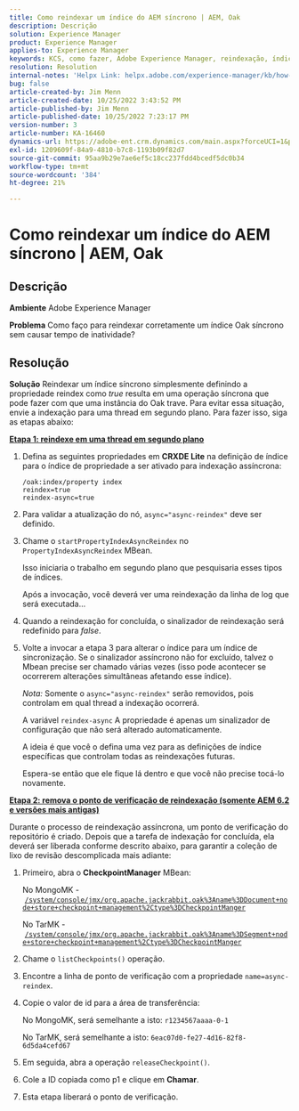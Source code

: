 ```yaml
---
title: Como reindexar um índice do AEM síncrono | AEM, Oak
description: Descrição
solution: Experience Manager
product: Experience Manager
applies-to: Experience Manager
keywords: KCS, como fazer, Adobe Experience Manager, reindexação, índice AEM síncrono, Oak
resolution: Resolution
internal-notes: 'Helpx Link: helpx.adobe.com/experience-manager/kb/how-to-reindex-a-synchronous-AEM-index-AEM-Oak.html'
bug: false
article-created-by: Jim Menn
article-created-date: 10/25/2022 3:43:52 PM
article-published-by: Jim Menn
article-published-date: 10/25/2022 7:23:17 PM
version-number: 3
article-number: KA-16460
dynamics-url: https://adobe-ent.crm.dynamics.com/main.aspx?forceUCI=1&pagetype=entityrecord&etn=knowledgearticle&id=c36388d0-7b54-ed11-bba2-6045bd006b4b
exl-id: 1209609f-84a9-4810-b7c8-1193b09f82d7
source-git-commit: 95aa9b29e7ae6ef5c18cc237fdd4bcedf5dc0b34
workflow-type: tm+mt
source-wordcount: '384'
ht-degree: 21%

---
```


# Como reindexar um índice do AEM síncrono | AEM, Oak

## Descrição


<b>Ambiente</b>
Adobe Experience Manager

<b>Problema</b>
Como faço para reindexar corretamente um índice Oak síncrono sem causar tempo de inatividade?


## Resolução


<b>Solução</b>
Reindexar um índice síncrono simplesmente definindo a propriedade reindex como *true* resulta em uma operação síncrona que pode fazer com que uma instância do Oak trave.
Para evitar essa situação, envie a indexação para uma thread em segundo plano.
Para fazer isso, siga as etapas abaixo:

<b><u>Etapa 1: reindexe em uma thread em segundo plano</u></b>

1. Defina as seguintes propriedades em <b>CRXDE Lite</b> na definição de índice para o índice de propriedade a ser ativado para indexação assíncrona:<br>

   ```
   /oak:index/property index
   reindex=true
   reindex-async=true
   ```

2. Para validar a atualização do nó, `async="async-reindex"` deve ser definido.
3. Chame o `startPropertyIndexAsyncReindex` no `PropertyIndexAsyncReindex` MBean.

   Isso iniciaria o trabalho em segundo plano que pesquisaria esses tipos de índices.

   Após a invocação, você deverá ver uma reindexação da linha de log que será executada...
4. Quando a reindexação for concluída, o sinalizador de reindexação será redefinido para *false*.
5. Volte a invocar a etapa 3 para alterar o índice para um índice de sincronização. Se o sinalizador assíncrono não for excluído, talvez o Mbean precise ser chamado várias vezes (isso pode acontecer se ocorrerem alterações simultâneas afetando esse índice).



   *Nota:* Somente o `async="async-reindex"` serão removidos, pois controlam em qual thread a indexação ocorrerá.

   A variável `reindex-async` A propriedade é apenas um sinalizador de configuração que não será alterado automaticamente.

   A ideia é que você o defina uma vez para as definições de índice específicas que controlam todas as reindexações futuras.

   Espera-se então que ele fique lá dentro e que você não precise tocá-lo novamente.


<b><u>Etapa 2: remova o ponto de verificação de reindexação (somente AEM 6.2 e versões mais antigas)</u></b>

Durante o processo de reindexação assíncrona, um ponto de verificação do repositório é criado.
Depois que a tarefa de indexação for concluída, ela deverá ser liberada conforme descrito abaixo, para garantir a coleção de lixo de revisão descomplicada mais adiante:

1. Primeiro, abra o <b>CheckpointManager</b> MBean:

   No MongoMK - [`/system/console/jmx/org.apache.jackrabbit.oak%3Aname%3DDocument+node+store+checkpoint+management%2Ctype%3DCheckpointManger`](http://localhost:4502/system/console/jmx/org.apache.jackrabbit.oak%3Aname%3DDocument+node+store+checkpoint+management%2Ctype%3DCheckpointManger)

   No TarMK - [`/system/console/jmx/org.apache.jackrabbit.oak%3Aname%3DSegment+node+store+checkpoint+management%2Ctype%3DCheckpointManger`](http://localhost:4502/system/console/jmx/org.apache.jackrabbit.oak%3Aname%3DSegment+node+store+checkpoint+management%2Ctype%3DCheckpointManger)


2. Chame o `listCheckpoints()` operação.
3. Encontre a linha de ponto de verificação com a propriedade `name=async-reindex`.
4. Copie o valor de id para a área de transferência:

   No MongoMK, será semelhante a isto: `r1234567aaaa-0-1`

   No TarMK, será semelhante a isto: `6eac07d0-fe27-4d16-82f8-6d5da4cefd67`


5. Em seguida, abra a operação `releaseCheckpoint()`.
6. Cole a ID copiada como p1 e clique em <b>Chamar</b>.
7. Esta etapa liberará o ponto de verificação.
